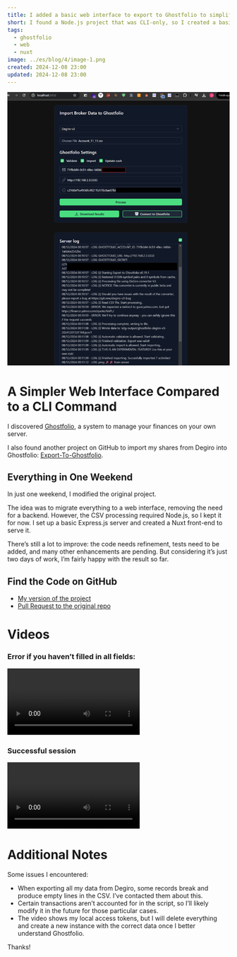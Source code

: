 ```yaml
---
title: I added a basic web interface to export to Ghostfolio to simplify its usage
short: I found a Node.js project that was CLI-only, so I created a basic web interface for it
tags:
  - ghostfolio
  - web
  - nuxt
image: ../es/blog/4/image-1.png
created: 2024-12-08 23:00
updated: 2024-12-08 23:00
---
```


![alt text](../es/blog/4/image.png)

# A Simpler Web Interface Compared to a CLI Command

I discovered [Ghostfolio](https://ghostfol.io/en/start), a system to manage your finances on your own server.

I also found another project on GitHub to import my shares from Degiro into Ghostfolio:
[Export-To-Ghostfolio](https://github.com/dickwolff/Export-To-Ghostfolio/).

## Everything in One Weekend

In just one weekend, I modified the original project.

The idea was to migrate everything to a web interface, removing the need for a backend. However, the CSV processing required Node.js, so I kept it for now. I set up a basic Express.js server and created a Nuxt front-end to serve it.

There’s still a lot to improve: the code needs refinement, tests need to be added, and many other enhancements are pending. But considering it’s just two days of work, I’m fairly happy with the result so far.

## Find the Code on GitHub

- [My version of the project](https://github.com/JuanmanDev/Export-To-Ghostfolio/tree/main)
- [Pull Request to the original repo](https://github.com/dickwolff/Export-To-Ghostfolio/pull/132)

# Videos

### Error if you haven’t filled in all fields:
<video controls src="../../es/blog/4/ExportToGhostfolio_NoSetShotfpholiaACcount.mp4" title="Title"></video>

### Successful session
<video controls src="../../es/blog/4/ExportToGhostfolio_AllFine.mp4" title="Title"></video>

# Additional Notes

Some issues I encountered:

- When exporting all my data from Degiro, some records break and produce empty lines in the CSV. I’ve contacted them about this.
- Certain transactions aren’t accounted for in the script, so I’ll likely modify it in the future for those particular cases.
- The video shows my local access tokens, but I will delete everything and create a new instance with the correct data once I better understand Ghostfolio.

Thanks!
